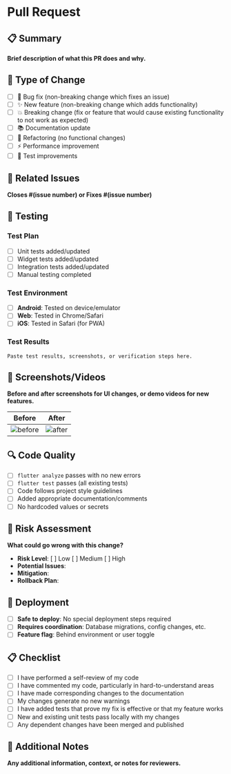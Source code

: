 # Pull Request

## 📋 Summary
**Brief description of what this PR does and why.**

## 🎯 Type of Change
- [ ] 🐛 Bug fix (non-breaking change which fixes an issue)
- [ ] ✨ New feature (non-breaking change which adds functionality)
- [ ] 💥 Breaking change (fix or feature that would cause existing functionality to not work as expected)
- [ ] 📚 Documentation update
- [ ] 🔧 Refactoring (no functional changes)
- [ ] ⚡ Performance improvement
- [ ] 🧪 Test improvements

## 🔗 Related Issues
**Closes #(issue number) or Fixes #(issue number)**

## 🧪 Testing
### Test Plan
- [ ] Unit tests added/updated
- [ ] Widget tests added/updated  
- [ ] Integration tests added/updated
- [ ] Manual testing completed

### Test Environment
- [ ] **Android**: Tested on device/emulator
- [ ] **Web**: Tested in Chrome/Safari
- [ ] **iOS**: Tested in Safari (for PWA)

### Test Results
```
Paste test results, screenshots, or verification steps here.
```

## 📸 Screenshots/Videos
**Before and after screenshots for UI changes, or demo videos for new features.**

| Before | After |
|--------|-------|
| ![before](url) | ![after](url) |

## 🔍 Code Quality
- [ ] `flutter analyze` passes with no new errors
- [ ] `flutter test` passes (all existing tests)
- [ ] Code follows project style guidelines
- [ ] Added appropriate documentation/comments
- [ ] No hardcoded values or secrets

## 🚨 Risk Assessment
**What could go wrong with this change?**
- **Risk Level**: [ ] Low [ ] Medium [ ] High
- **Potential Issues**: 
- **Mitigation**: 
- **Rollback Plan**: 

## 🔄 Deployment
- [ ] **Safe to deploy**: No special deployment steps required
- [ ] **Requires coordination**: Database migrations, config changes, etc.
- [ ] **Feature flag**: Behind environment or user toggle

## 📋 Checklist
- [ ] I have performed a self-review of my code
- [ ] I have commented my code, particularly in hard-to-understand areas
- [ ] I have made corresponding changes to the documentation
- [ ] My changes generate no new warnings
- [ ] I have added tests that prove my fix is effective or that my feature works
- [ ] New and existing unit tests pass locally with my changes
- [ ] Any dependent changes have been merged and published

## 📝 Additional Notes
**Any additional information, context, or notes for reviewers.**
